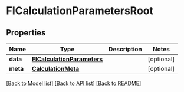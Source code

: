 # FICalculationParametersRoot


## Properties
Name | Type | Description | Notes
------------ | ------------- | ------------- | -------------
**data** | [**FICalculationParameters**](FICalculationParameters.md) |  | [optional] 
**meta** | [**CalculationMeta**](CalculationMeta.md) |  | [optional] 

[[Back to Model list]](../README.md#documentation-for-models) [[Back to API list]](../README.md#documentation-for-api-endpoints) [[Back to README]](../README.md)


